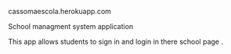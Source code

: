 cassomaescola.herokuapp.com

School managment system application

This app allows students to sign in and login in there school page .

